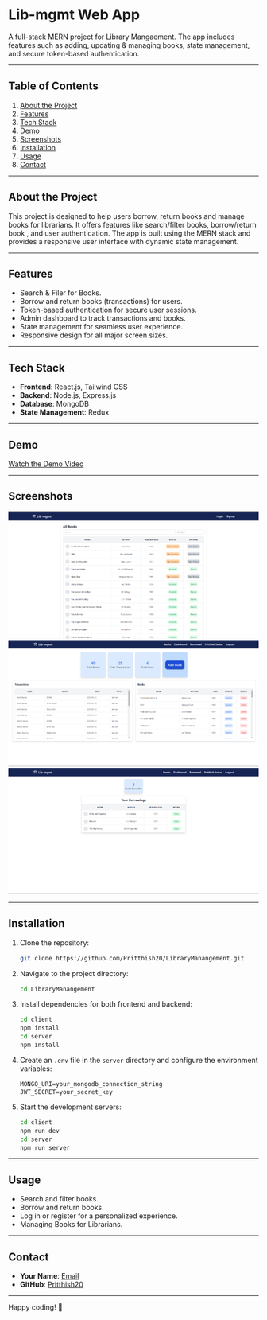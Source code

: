 
# **Lib-mgmt Web App**

A full-stack MERN project for Library Mangaement. The app includes features such as adding, updating & managing books, state management, and secure token-based authentication.

---

## **Table of Contents**

1. [About the Project](#about-the-project)
2. [Features](#features)
3. [Tech Stack](#tech-stack)
4. [Demo](#demo)
5. [Screenshots](#screenshots)
6. [Installation](#installation)
7. [Usage](#usage)
9. [Contact](#contact)

---

## **About the Project**

This project is designed to help users borrow, return books and manage books for librarians. It offers features like search/filter books, borrow/return book , and user authentication. The app is built using the MERN stack and provides a responsive user interface with dynamic state management.

---

## **Features**

- Search & Filer for Books.
- Borrow and return books (transactions) for users.
- Token-based authentication for secure user sessions.
- Admin dashboard to track transactions and books.
- State management for seamless user experience.
- Responsive design for all major screen sizes.

---

## **Tech Stack**

- **Frontend**: React.js, Tailwind CSS
- **Backend**: Node.js, Express.js
- **Database**: MongoDB
- **State Management**: Redux

---

## **Demo**

[Watch the Demo Video](https://drive.google.com/file/d/1GPH_wQDZ0MXNE2CToucaeYjgGRW4G61r/view?usp=sharing)  
<!-- (*Replace `#` with the link to your demo video*) -->

---

## **Screenshots**

![Homepage Screenshot](/assets//lib-mgmt%201.png)  
![Product Details Page Screenshot](/assets/lib-mgmt%202.png)  
![Price Tracking Feature Screenshot](/assets/lib-mgmt%203.png)  
<!-- (*Replace `#` with the URLs or paths to your screenshots in the repository*) -->

---

## **Installation**

1. Clone the repository:
   ```bash
   git clone https://github.com/Pritthish20/LibraryManangement.git
   ```
2. Navigate to the project directory:
   ```bash
   cd LibraryManangement
   ```
3. Install dependencies for both frontend and backend:
   ```bash
   cd client
   npm install
   cd server
   npm install
   ```
4. Create an `.env` file in the `server` directory and configure the environment variables:
   ```plaintext
   MONGO_URI=your_mongodb_connection_string
   JWT_SECRET=your_secret_key
   ```
5. Start the development servers:
   ```bash
   cd client
   npm run dev
   cd server
   npm run server
   ```

---

## **Usage**

- Search and filter books.
- Borrow and return books.
- Log in or register for a personalized experience.
- Managing Books for Librarians.

---

## **Contact**

- **Your Name**: [Email](mailto:pritthishsarkar_ep21b11_18@dtu.ac.in)
- **GitHub**: [Pritthish20](https://github.com/Pritthish20)

---

Happy coding! 🎉
